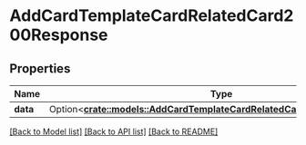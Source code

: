 # AddCardTemplateCardRelatedCard200Response

## Properties

Name | Type | Description | Notes
------------ | ------------- | ------------- | -------------
**data** | Option<[**crate::models::AddCardTemplateCardRelatedCard200ResponseData**](addCardTemplateCardRelatedCard_200_response_data.md)> |  | [optional]

[[Back to Model list]](../README.md#documentation-for-models) [[Back to API list]](../README.md#documentation-for-api-endpoints) [[Back to README]](../README.md)


